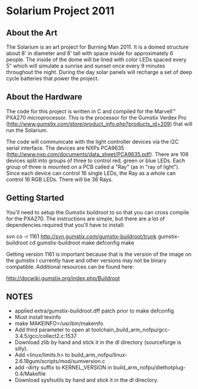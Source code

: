 # Solarium Project 2011

## About the Art

The Solarium is an art project for Burning Man 2011.  It is a domed structure about 8' in diameter and 8' tall with space inside for approximately 6 people.  The inside of the dome will be lined with color LEDs spaced every 5" which will simulate a sunrise and sunset once every 9 minutes throughout the night.  During the day solar panels will recharge a set of deep cycle batteries that power the project.

## About the Hardware

The code for this project is written in C and compiled for the Marvell™ PXA270 microprocessor.  This is the processor for the Gumstix Verdex Pro (http://www.gumstix.com/store/product_info.php?products_id=209) that will run the Solarium.

The code will communicate with the light controller devices via the I2C serial interface.  The devices are NXPs PCA9635 (http://www.nxp.com/documents/data_sheet/PCA9635.pdf).  There are 108 devices split into groups of three to control red, green or blue LEDs.  Each group of three is mounted on a PCB called a "Ray" (as in "ray of light").  Since each device can control 16 single LEDs, the Ray as a whole can control 16 RGB LEDs.  There will be 36 Rays.

## Getting Started

You'll need to setup the Gumstix buildroot to so that you can cross compile for the PXA270.  The instructions are simple, but there are a lot of dependencies required that you'll have to install:

  svn co -r 1161 http://svn.gumstix.com/gumstix-buildroot/trunk gumstix-buildroot
  cd gumstix-buildroot 
  make defconfig
  make

Getting version 1161 is important because that is the version of the image on the gumstix I currently have and other versions may not be binary compatible.  Additional resources can be found here:

  http://docwiki.gumstix.org/index.php/Buildroot

## NOTES

* applied extra/gumstix-buildroot.dff patch prior to make defconfig
* Must install texinfo
* make MAKEINFO=/usr/bin/makeinfo
* Add third parameter to open at toolchain_build_arm_nofpu/gcc-3.4.5/gcc/collect2.c:1537
* Download zlib by hand and stick it in the dl directory (sourceforge is silly).
* Add <linux/limits.h> to build_arm_nofpu/linux-2.6.18gum/scripts/mod/sumversion.c
* add -dirty suffix to KERNEL_VERSION in build_arm_nofpu/diethotplug-0.4/Makefile
* Download sysfsutils by hand and stick it in the dl directory.
